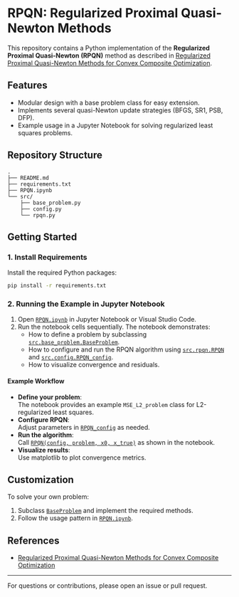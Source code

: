 # RPQN: Regularized Proximal Quasi-Newton Methods

This repository contains a Python implementation of the **Regularized Proximal Quasi-Newton (RPQN)** method as described in [Regularized Proximal Quasi-Newton Methods for Convex Composite Optimization](https://arxiv.org/abs/2210.07644).

## Features

- Modular design with a base problem class for easy extension.
- Implements several quasi-Newton update strategies (BFGS, SR1, PSB, DFP).
- Example usage in a Jupyter Notebook for solving regularized least squares problems.

## Repository Structure

```
.
├── README.md
├── requirements.txt
├── RPQN.ipynb
└── src/
    ├── base_problem.py
    ├── config.py
    └── rpqn.py
```

## Getting Started

### 1. Install Requirements

Install the required Python packages:

```sh
pip install -r requirements.txt
```

### 2. Running the Example in Jupyter Notebook

1. Open [`RPQN.ipynb`](RPQN.ipynb) in Jupyter Notebook or Visual Studio Code.
2. Run the notebook cells sequentially. The notebook demonstrates:
    - How to define a problem by subclassing [`src.base_problem.BaseProblem`](src/base_problem.py).
    - How to configure and run the RPQN algorithm using [`src.rpqn.RPQN`](src/rpqn.py) and [`src.config.RPQN_config`](src/config.py).
    - How to visualize convergence and residuals.

#### Example Workflow

- **Define your problem**:  
  The notebook provides an example `MSE_L2_problem` class for L2-regularized least squares.
- **Configure RPQN**:  
  Adjust parameters in [`RPQN_config`](src/config.py) as needed.
- **Run the algorithm**:  
  Call [`RPQN(config, problem, x0, x_true)`](src/rpqn.py) as shown in the notebook.
- **Visualize results**:  
  Use matplotlib to plot convergence metrics.

## Customization

To solve your own problem:
1. Subclass [`BaseProblem`](src/base_problem.py) and implement the required methods.
2. Follow the usage pattern in [`RPQN.ipynb`](RPQN.ipynb).

## References

- [Regularized Proximal Quasi-Newton Methods for Convex Composite Optimization](https://arxiv.org/abs/2210.07644)

---

For questions or contributions, please open an issue or pull request.